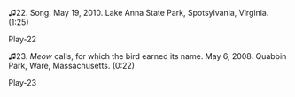 ♫22. Song. May 19, 2010. Lake Anna State Park, Spotsylvania, Virginia.
(1:25)

Play-22

♫23. *Meow* calls, for which the bird earned its name. May 6, 2008.
Quabbin Park, Ware, Massachusetts. (0:22)

Play-23
